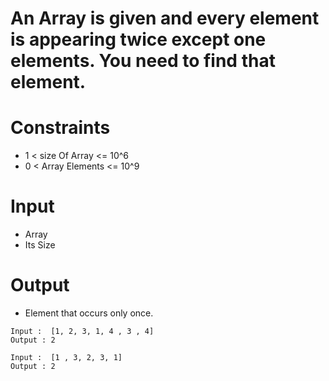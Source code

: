 # An Array is given and every element is appearing twice except one elements. You need to find that element.

# Constraints
-  1 < size Of Array <= 10^6
-  0 < Array Elements <= 10^9

# Input
- Array
- Its Size

# Output
- Element that occurs only once.

```
Input :  [1, 2, 3, 1, 4 , 3 , 4]
Output : 2 

Input :  [1 , 3, 2, 3, 1]
Output : 2
```

